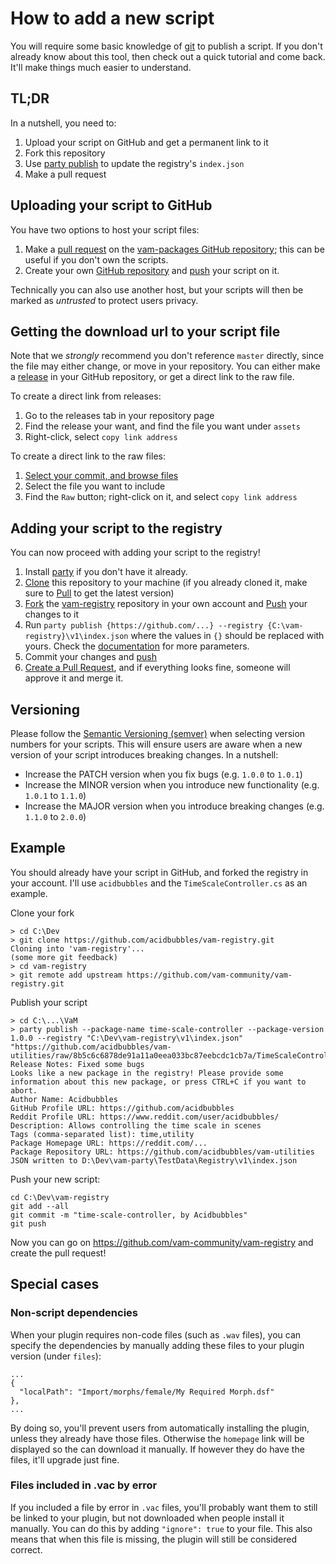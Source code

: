 # How to add a new script

You will require some basic knowledge of [git](https://git-scm.com/) to publish a script. If you don't already know about this tool, then check out a quick tutorial and come back. It'll make things much easier to understand.

## TL;DR

In a nutshell, you need to:

1. Upload your script on GitHub and get a permanent link to it
2. Fork this repository
3. Use [party publish](https://github.com/vam-community/vam-party) to update the registry's `index.json`
4. Make a pull request

## Uploading your script to GitHub

You have two options to host your script files:

1. Make a [pull request](https://help.github.com/en/articles/creating-a-pull-request) on the [vam-packages GitHub repository](https://github.com/vam-community/vam-packages); this can be useful if you don't own the scripts.
2. Create your own [GitHub repository](https://help.github.com/en/articles/create-a-repo) and [push](https://help.github.com/en/articles/pushing-commits-to-a-remote-repository) your script on it.

Technically you can also use another host, but your scripts will then be marked as _untrusted_ to protect users privacy.

## Getting the download url to your script file

Note that we _strongly_ recommend you don't reference `master` directly, since the file may either change, or move in your repository. You can either make a [release](https://help.github.com/en/articles/creating-releases) in your GitHub repository, or get a direct link to the raw file.

To create a direct link from releases:

1. Go to the releases tab in your repository page
2. Find the release your want, and find the file you want under `assets`
3. Right-click, select `copy link address`

To create a direct link to the raw files:

1. [Select your commit, and browse files](https://stackoverflow.com/questions/4004860/link-to-a-specific-current-revision-on-github)
2. Select the file you want to include
3. Find the `Raw` button; right-click on it, and select `copy link address`

## Adding your script to the registry

You can now proceed with adding your script to the registry!

1. Install [party](https://github.com/vam-community/vam-party) if you don't have it already.
2. [Clone](https://help.github.com/en/articles/cloning-a-repository) this repository to your machine (if you already cloned it, make sure to [Pull](https://help.github.com/en/articles/getting-changes-from-a-remote-repository) to get the latest version)
3. [Fork](https://help.github.com/en/articles/fork-a-repo) the [vam-registry](https://github.com/vam-community/vam-registry) repository in your own account and [Push](https://help.github.com/en/articles/pushing-commits-to-a-remote-repository) your changes to it
4. Run `party publish {https://github.com/...} --registry {C:\vam-registry}\v1\index.json` where the values in `{}` should be replaced with yours. Check the [documentation](https://github.com/vam-community/vam-party/blob/master/USAGE.md#publish) for more parameters.
5. Commit your changes and [push](https://help.github.com/en/articles/pushing-commits-to-a-remote-repository)
6. [Create a Pull Request](https://help.github.com/en/articles/creating-a-pull-request), and if everything looks fine, someone will approve it and merge it.

## Versioning

Please follow the [Semantic Versioning (semver)](https://semver.org/) when selecting version numbers for your scripts. This will ensure users are aware when a new version of your script introduces breaking changes. In a nutshell:

- Increase the PATCH version when you fix bugs (e.g. `1.0.0` to `1.0.1`)
- Increase the MINOR version when you introduce new functionality (e.g. `1.0.1` to `1.1.0`)
- Increase the MAJOR version when you introduce breaking changes (e.g. `1.1.0` to `2.0.0`)

## Example

You should already have your script in GitHub, and forked the registry in your account. I'll use `acidbubbles` and the `TimeScaleController.cs` as an example.

Clone your fork

    > cd C:\Dev
    > git clone https://github.com/acidbubbles/vam-registry.git
    Cloning into 'vam-registry'...
    (some more git feedback)
    > cd vam-registry
    > git remote add upstream https://github.com/vam-community/vam-registry.git

Publish your script

    > cd C:\...\VaM
    > party publish --package-name time-scale-controller --package-version 1.0.0 --registry "C:\Dev\vam-registry\v1\index.json" "https://github.com/acidbubbles/vam-utilities/raw/8b5c6c6878de91a11a0eea033bc87eebcdc1cb7a/TimeScaleController.cs"
    Release Notes: Fixed some bugs
    Looks like a new package in the registry! Please provide some information about this new package, or press CTRL+C if you want to abort.
    Author Name: Acidbubbles
    GitHub Profile URL: https://github.com/acidbubbles
    Reddit Profile URL: https://www.reddit.com/user/acidbubbles/
    Description: Allows controlling the time scale in scenes
    Tags (comma-separated list): time,utility
    Package Homepage URL: https://reddit.com/...
    Package Repository URL: https://github.com/acidbubbles/vam-utilities
    JSON written to D:\Dev\vam-party\TestData\Registry\v1\index.json

Push your new script:

    cd C:\Dev\vam-registry
    git add --all
    git commit -m "time-scale-controller, by Acidbubbles"
    git push

Now you can go on https://github.com/vam-community/vam-registry and create the pull request!

## Special cases

### Non-script dependencies

When your plugin requires non-code files (such as `.wav` files), you can specify the dependencies by manually adding these files to your plugin version (under `files`):

    ...
    {
      "localPath": "Import/morphs/female/My Required Morph.dsf"
    },
    ...

By doing so, you'll prevent users from automatically installing the plugin, unless they already have those files. Otherwise the `homepage` link will be displayed so the can download it manually. If however they do have the files, it'll upgrade just fine.

### Files included in .vac by error

If you included a file by error in `.vac` files, you'll probably want them to still be linked to your plugin, but not downloaded when people install it manually. You can do this by adding `"ignore": true` to your file. This also means that when this file is missing, the plugin will still be considered correct.
